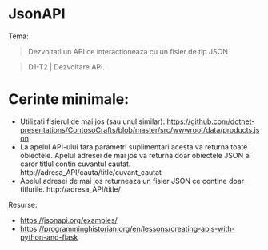 # JsonAPI

Tema:
> Dezvoltati un API ce interactioneaza cu un fisier de tip JSON

> D1-T2 | Dezvoltare API.

# Cerinte minimale:

  - Utilizati fisierul de mai jos (sau unul similar):
https://github.com/dotnet-presentations/ContosoCrafts/blob/master/src/wwwroot/data/products.json
  - La apelul API-ului fara parametri suplimentari acesta va returna toate obiectele. Apelul
adresei de mai jos va returna doar obiectele JSON al caror titlul contin cuvantul cautat.
http://adresa_API/cauta/title/cuvant_cautat
  - Apelul adresei de mai jos returneaza un fisier JSON ce contine doar titlurile.
http://adresa_API/title/

Resurse:
  - https://jsonapi.org/examples/
  - https://programminghistorian.org/en/lessons/creating-apis-with-python-and-flask

